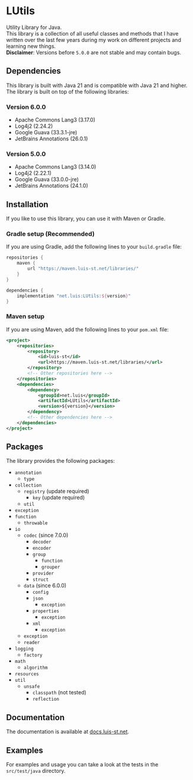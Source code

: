 # LUtils
Utility Library for Java.\
This library is a collection of all useful classes and methods that I have written over the last few years during my work on different projects and learning new things.\
**Disclaimer**: Versions before `5.0.0` are not stable and may contain bugs.
## Dependencies
This library is built with Java 21 and is compatible with Java 21 and higher.\
The library is built on top of the following libraries:
### Version 6.0.0

- Apache Commons Lang3 (3.17.0)
- Log4j2 (2.24.2)
- Google Guava (33.3.1-jre)
- JetBrains Annotations (26.0.1)

### Version 5.0.0

- Apache Commons Lang3 (3.14.0)
- Log4j2 (2.22.1)
- Google Guava (33.0.0-jre)
- JetBrains Annotations (24.1.0)

## Installation
If you like to use this library, you can use it with Maven or Gradle.
### Gradle setup (Recommended)
If you are using Gradle, add the following lines to your `build.gradle` file:

```groovy
repositories {
	maven {
		url "https://maven.luis-st.net/libraries/"
	}
}

dependencies {
	implementation "net.luis:LUtils:${version}"
}
```

### Maven setup
If you are using Maven, add the following lines to your `pom.xml` file:

```xml
<project>
	<repositories>
		<repository>
			<id>luis-st</id>
			<url>https://maven.luis-st.net/libraries/</url>
		</repository>
        <!-- Other repositories here -->
	</repositories>
	<dependencies>
		<dependency>
			<groupId>net.luis</groupId>
			<artifactId>LUtils</artifactId>
			<version>${version}</version>
		</dependency>
        <!-- Other dependencies here -->
	</dependencies>
</project>
```

## Packages
The library provides the following packages:

* `annotation`
    * `type`
* `collection`
    * `registry` (update required)
        * `key` (update required)
    * `util`
* `exception`
* `function`
  * `throwable`
* `io`
    * `codec` (since 7.0.0)
        * `decoder`
        * `encoder`
        * `group`
            * `function`
            * `grouper`
        * `provider`
        * `struct`
    * `data` (since 6.0.0)
        * `config`
        * `json`
            * `exception`
        * `properties`
            * `exception`
        * `xml`
            * `exception`
    * `exception`
    * `reader`
* `logging`
    * `factory`
* `math`
    * `algorithm`
* `resources`
* `util`
    * `unsafe`
        * `classpath` (not tested)
        * `reflection`

## Documentation
The documentation is available at [docs.luis-st.net](https://docs.luis-st.net/net.luis.utils/module-summary.html).
## Examples
For examples and usage you can take a look at the tests in the `src/test/java` directory.
